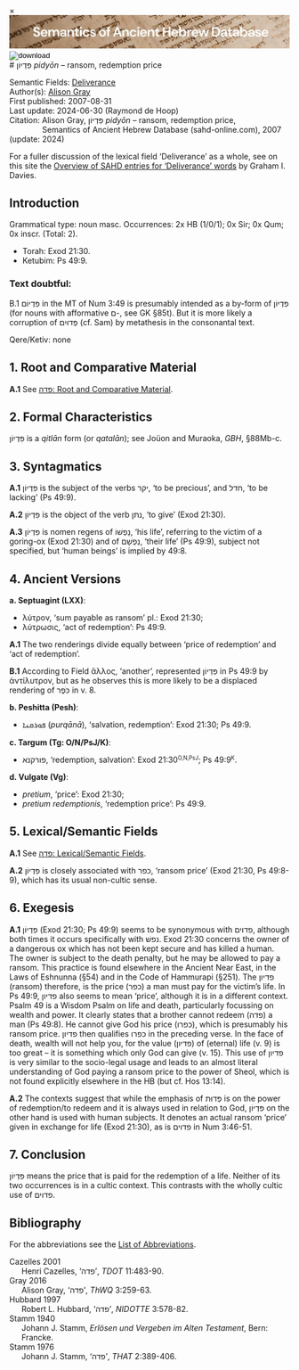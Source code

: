 <div id="modal" class="modal">
  <div class="modal-content">
    <span class="close">&times;</span>
    <div class="modal-body" id="modal-body"></div>
  </div>
</div><html><body><img id="banner" src="../../images/banners/banner.png" alt="banner" /></body></html>

<div><input id="download" title="Download/print the document" type="image" onclick="print_document()" src="../../images/icons/download3.png" alt="download" /></div># פִּדְיוֹן <i>pidyōn</i> – ransom, redemption price

Semantic Fields:
[Deliverance](../semantic_fields/deliverance.md)&nbsp;&nbsp;&nbsp;<br>Author(s):
[Alison Gray](../contributors/alison_gray.md)<br>
First published: 2007-08-31<br>Last update: 2024-06-30 (Raymond de Hoop) <br>Citation: Alison Gray, פִּדְיוֹן <i>pidyōn</i> – ransom, redemption price, <br>                    &nbsp;&nbsp;&nbsp;&nbsp;&nbsp;&nbsp;&nbsp;&nbsp;&nbsp;&nbsp;&nbsp;&nbsp;&nbsp;&nbsp;                    Semantics of Ancient Hebrew Database (sahd-online.com), 2007 (update: 2024)


For a fuller discussion of the lexical field ‘Deliverance’ as a whole, see on this site the 
<a href="/miscellaneous/overview_deliverance/">Overview
of SAHD entries for ‘Deliverance’ words</a> by Graham I. Davies.


## Introduction

Grammatical type: noun masc.
Occurrences: 2x HB (1/0/1); 0x Sir; 0x Qum; 0x inscr. (Total: 2).

* Torah: Exod 21:30.
* Ketubim: Ps 49:9.

### Text doubtful:

B.1 <span dir="rtl">פִּדְיוֹם</span> in the MT of Num 3:49 is presumably intended as a by-form of <span dir="rtl">פִּדְיוֹן</span> (for nouns with afformative  <span dir="rtl">ם</span>-, see GK §85t). But it is more
likely a corruption of <span dir="rtl">פְּדוּיִם</span> (cf. Sam) by metathesis in the consonantal text.

Qere/Ketiv: none

## 1. Root and Comparative Material

<b>A.1</b> See 
<a href="/words/p-d-h/#1-root-and-comparative-material"><span dir="rtl">פדה</span>: Root and Comparative Material</a>.


## 2. Formal Characteristics

<span dir="rtl">פִּדְיוֹן</span> is a
<i>qitlān</i> form (or <i>qatalān</i>); see Joüon and Muraoka, <i>GBH</i>, §88Mb-c.

## 3. Syntagmatics

<b>A.1</b> <span dir="rtl">פִּדְיוֹן</span> is the subject of the verbs <span dir="rtl">יקר</span>, ‘to be precious’, and <span dir="rtl">חדל</span>, ‘to be lacking’ (Ps 49:9).

<b>A.2</b> <span dir="rtl">פִּדְיוֹן</span> is the object of the verb <span dir="rtl">נתן</span>, ‘to give’ (Exod 21:30).

<b>A.3</b>   <span dir="rtl">פִּדְיוֹן</span> is nomen regens of  <span dir="rtl">נַפְשׁוֹ</span>, ‘his life’, referring to the victim of a goring-ox (Exod 21:30) and of <span dir="rtl">נַפְשָׁם</span>, ‘their life’ (Ps 49:9), subject not specified, but ‘human beings’ is implied by 49:8.

## 4. Ancient Versions

<b>a. Septuagint (LXX)</b>:

* λύτρον, ‘sum payable as ransom’ pl.: Exod 21:30;
* λύτρωσις, ‘act of redemption’: Ps 49:9.

<b>A.1</b>  The two renderings divide equally between ‘price of redemption’ and ‘act of redemption’.

<b>B.1</b>  According to Field ἄλλος, ‘another’, represented <span dir="rtl">פִּדְיוֹן</span> in Ps 49:9 by ἀντίλυτρον, but as he observes this is more likely to be a displaced
rendering of  <span dir="rtl">כֹּפֶר</span> in v. 8.

<b>b. Peshitta (Pesh)</b>:

* <span dir="rtl">ܦܘܪܩܢܐ</span> (<i>purqānā</i>), ‘salvation, redemption’: Exod 21:30; Ps 49:9.

<b>c. Targum (Tg: O/N/PsJ/K)</b>:

* <span dir="rtl">פורקנא</span>, ‘redemption, salvation’: Exod 21:30<small><sup>O,N,PsJ</sup></small>;
Ps 49:9<small><sup>K</sup></small>.

<b>d. Vulgate (Vg)</b>:

* <i>pretium</i>, ‘price’: Exod 21:30;
* <i>pretium redemptionis</i>, ‘redemption price’: Ps 49:9.

## 5. Lexical/Semantic Fields


<b>A.1</b>  See <a href="/words/p-d-h/#5-lexicalsemantic-fields"><span dir="rtl">פדה</span>: Lexical/Semantic Fields</a>.


<b>A.2</b>  <span dir="rtl">פִּדְיוֹן</span> is closely associated with  <span dir="rtl">כפר</span>, ‘ransom price’ (Exod 21:30, Ps 49:8-9), which has its usual non-cultic sense.

## 6. Exegesis


<b>A.1</b> <span dir="rtl">פִּדְיוֹן</span> (Exod 21:30; Ps 49:9) seems to be synonymous with <span dir="rtl">פדוים</span>, although both times it occurs specifically with <span dir="rtl">נפשׁ</span>. Exod 21:30
concerns the owner of a dangerous ox which has not been kept secure and has killed a human. The owner is subject to the death penalty, but he may be allowed to pay a ransom. This practice is found elsewhere in the
Ancient Near East, in the Laws of Eshnunna (§54) and in the Code of Hammurapi (§251). The <span dir="rtl">פדיון</span> (ransom) therefore, is the price (<span dir="rtl">כפר</span>) a man must pay for the
victim’s life. In Ps 49:9, <span dir="rtl">פדיון</span> also seems to mean ‘price’, although it is in a different context. Psalm 49 is a Wisdom Psalm on life and death, particularly focussing on wealth and power. It clearly states that a brother cannot redeem (<span dir="rtl">פדה</span>) a man (Ps 49:8). He cannot give God his price (<span dir="rtl">כפרו</span>), which is presumably his ransom price. <span dir="rtl">פדיון</span> then qualifies <span dir="rtl">כפרו</span> in the preceding verse. In the face of death, wealth will not help you, for the value (<span dir="rtl">פדיון</span>) of (eternal) life (v. 9) is too great – it is something which only God can give (v. 15). This use of <span dir="rtl">פדיון</span> is very similar to the socio-legal usage and leads to an almost literal understanding of God paying a ransom price to the power of Sheol, which is not found explicitly elsewhere in the HB (but cf. Hos 13:14).

<b>A.2</b>  The contexts suggest that while the emphasis of <span dir="rtl">פְּדוּת</span> is on the power of redemption/to redeem and it is always used in relation to God, <span dir="rtl">פִּדְיוֹן</span> on the other hand is used with human subjects. It denotes an actual ransom ‘price’ given in exchange for life (Exod 21:30), as is
 <span dir="rtl">פדוים</span> in Num 3:46-51.

## 7. Conclusion

 <span dir="rtl">פִּדְיוֹן</span> means the price that is paid for the redemption of a life. Neither of its two occurrences is in a cultic context. This contrasts with the wholly cultic use of <span dir="rtl">פדוים</span>.

## Bibliography

For the abbreviations see the 
<a href="/store/abbreviations/">List of Abbreviations</a>.


<div style="padding-left: 22px; text-indent: -22px;">
Cazelles 2001<br>
Henri Cazelles, ‘<span dir="rtl">פדה</span>’, <i>TDOT</i> 11:483-90.
</div>

<div style="padding-left: 22px; text-indent: -22px;">
Gray 2016<br>
Alison Gray, ‘<span dir="rtl">פדה</span>’, <i>ThWQ</i> 3:259-63.
</div>

<div style="padding-left: 22px; text-indent: -22px;">
Hubbard 1997<br>
Robert L. Hubbard, ‘<span dir="rtl">פדה</span>’, <i>NIDOTTE</i> 3:578-82.
</div>

<div style="padding-left: 22px; text-indent: -22px;">
Stamm 1940<br>
Johann J. Stamm, <i>Erlösen und Vergeben im Alten Testament</i>, Bern: Francke.
</div>

<div style="padding-left: 22px; text-indent: -22px;">
Stamm 1976<br>
Johann J. Stamm, ‘<span dir="rtl">פדה</span>’, <i>THAT</i> 2:389-406.
</div>
